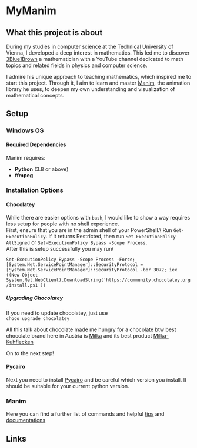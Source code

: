 # MyManim

## What this project is about
During my studies in computer science at the Technical University of Vienna, I developed a deep interest in mathematics.
This led me to discover [3Blue1Brown](https://www.youtube.com/@3blue1brown) a mathematician with a YouTube channel
dedicated to math topics and related fields in physics and computer science.

I admire his unique approach to teaching mathematics, which inspired me to start this project.
Through it, I aim to learn and master [Manim](https://docs.manim.community/en/stable/index.html),
the animation library he uses, to deepen my own understanding and visualization of mathematical concepts.

## Setup 

### Windows OS
#### Required Dependencies 
Manim requires: 
- **Python** (3.8 or above)
- **ffmpeg** 

### Installation Options

#### Chocolatey
While there are easier options with ```bash```, I would like to show a way requires less setup for people with no shell experience.\
First, ensure that you are in the admin shell of your PowerShell.\ 
Run ```Get-ExecutionPolicy```. If it returns Restricted, then run ```Set-ExecutionPolicy AllSigned``` or ```Set-ExecutionPolicy Bypass -Scope Process```.\
After this is setup successfully you may run\

```Set-ExecutionPolicy Bypass -Scope Process -Force; [System.Net.ServicePointManager]::SecurityProtocol = [System.Net.ServicePointManager]::SecurityProtocol -bor 3072; iex ((New-Object System.Net.WebClient).DownloadString('https://community.chocolatey.org/install.ps1'))```

##### Upgrading Chocolatey 
If you need to update chocolatey, just use\
```choco upgrade chocolatey```

All this talk about chocolate made me hungry for a chocolate btw best chocolate brand here in Austria is [Milka](https://www.milka.at/) and its best product [Milka-Kuhflecken](https://www.milka.at/produkte/milka-kuhflecken-100g/)

On to the next step! 

#### Pycairo 
Next you need to install [Pycairo](https://pypi.org/project/pycairo/) and be careful which version you install.
It should be suitable for your current python version. 


### Manim 
Here you can find a further list of commands and helpful [tips](https://docs.manim.community/en/stable/index.html) and [documentations](https://3b1b.github.io/manim/) 

## Links

